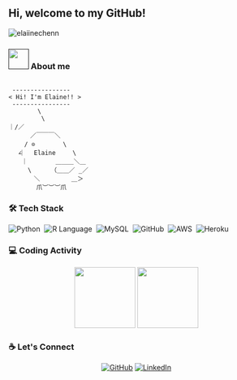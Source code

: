 ## Hi, welcome to my GitHub!

  
<!-- ![](https://visitor-badge.glitch.me/badge?page_id=elaiinechenn) /> -->
<p align="left"> <img src="https://komarev.com/ghpvc/?username=elaiinechenn&label=Profile%20views&color=blueviolet&style=for-the-badge" alt="elaiinechenn" /> </p>

### <a href=""><img src="https://media.giphy.com/media/VgCDAzcKvsR6OM0uWg/giphy.gif" width="40"></a> About me 

```

 ----------------
< Hi! I'm Elaine!! >
 ----------------
        \
         \
｜/／ 
　 　　／￣￣￣＼
　 　/ ⊙ 　　　　\
　 ∠︳　Elaine   　\
　 　︳　　　  ＿＿＿＼＿
　 　 \　　  （＿＿／ _／
　　 　 ＼　　　　  ＿＞
　　　 　爪︶︶︶爪
```

### 🛠️ Tech Stack
   ![Python](https://img.shields.io/badge/-Python-05122A?logo=python&style=flat)&nbsp;
   ![R Language](https://img.shields.io/badge/-R-05122A?logo=RLanguage&style=flat)&nbsp;
   ![MySQL](https://img.shields.io/badge/-MySQL-05122A?style=flat&logo=MySQL)&nbsp;
   ![GitHub](https://img.shields.io/badge/-GitHub-05122A?style=flat&logo=github)&nbsp;
   ![AWS](https://img.shields.io/badge/-Aws-05122A?logo=amazonaws&style=flat)&nbsp;
   ![Heroku](https://img.shields.io/badge/-Heroku-05122A?style=flat&logo=Heroku)&nbsp;

### 💻 Coding Activity
  <div align="center">
  <img height="120px" src="https://github-readme-stats.vercel.app/api/top-langs/?username=elaiinechenn&hide_title=true&layout=compact&show_icons=true&title_color=ffffff&icon_color=34abeb&count_private=true&&line_height=21&text_color=daf7dc&bg_color=002b36" />
  <img height="120px" src="https://github-readme-stats.vercel.app/api?username=elaiinechenn&hide_title=true&show_icons=true&hide=prs,issues,contribs&title_color=ffffff&icon_color=34abeb&text_color=daf7dc&bg_color=002b36" />
  </div>


### :coffee: Let's Connect 
<p align="center">
	<a href="https://github.com/elaiinechenn"><img src="https://img.icons8.com/?size=100&id=sbhfmWq4KRr1&format=png&color=000000" alt="GitHub"/></a>
	<a href="https://www.linkedin.com/in/i-lien-chen-pm/"><img src="https://img.icons8.com/?size=80&id=60ZV_wYC0BM2&format=png&color=000000" alt="LinkedIn"/></a>
</p>



<!--
**elaiinechenn/elaiinechenn** is a ✨ _special_ ✨ repository because its `README.md` (this file) appears on your GitHub profile.

Here are some ideas to get you started:

- 🔭 I’m currently working on ...
- 🌱 I’m currently learning ...
- 👯 I’m looking to collaborate on ...
- 🤔 I’m looking for help with ...
- 💬 Ask me about ...
- 📫 How to reach me: ...
- 😄 Pronouns: ...
- ⚡ Fun fact: ...
-->

